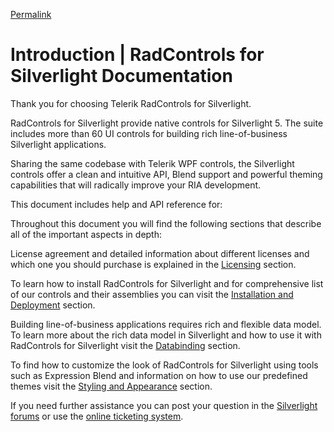 
[Permalink](http://www.telerik.com/help/silverlight/introduction.html "Permalink to Introduction | RadControls for Silverlight Documentation")

# Introduction | RadControls for Silverlight Documentation

Thank you for choosing Telerik RadControls for Silverlight.

RadControls for Silverlight provide native controls for Silverlight 5. The suite includes more than 60 UI controls for building rich line-of-business Silverlight applications.

Sharing the same codebase with Telerik WPF controls, the Silverlight controls offer a clean and intuitive API, Blend support and powerful theming capabilities that will radically improve your RIA development.

This document includes help and API reference for:

Throughout this document you will find the following sections that describe all of the important aspects in depth:

License agreement and detailed information about different licenses and which one you should purchase is explained in the [Licensing][1] section.

To learn how to install RadControls for  Silverlight and for comprehensive list of our controls and their assemblies you can visit the [Installation and Deployment][2] section.

Building line-of-business applications requires rich and flexible data model. To learn more about the rich data model in  Silverlight and how to use it with RadControls for  Silverlight visit the [Databinding][3] section.

To find how to customize the look of RadControls for  Silverlight using tools such as Expression Blend and information on how to use our predefined themes visit the [Styling and Appearance][4] section.

If you need further assistance you can post your question in the  [Silverlight forums][5] or use the  [online ticketing system][6].

   [1]: http://www.telerik.com/licensing-overview.html
   [2]: http://www.telerik.com/installation-installing-which-file-do-i-need.html
   [3]: http://www.telerik.com/15d81292-6967-4ffa-ae80-ddbe140c1966.html
   [4]: http://www.telerik.com/common-styling-apperance-setting-theme.html
   [5]: http://www.telerik.com/community/forums/silverlight.aspx
   [6]: https://www.telerik.com/account/login.aspx?returnurl=%2faccount%2fsupport-tickets%2favailable-support-list.aspx
  
